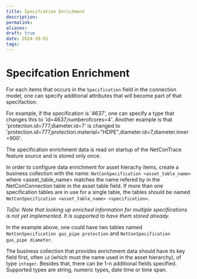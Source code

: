 ```yaml
---
title: Specifcation Enrichment
description: 
permalink: 
aliases: 
draft: true
date: 2024-10-01
tags: 
---
```

# Specifcation Enrichment

For each items that occurs in the `Specification` field in the connection model, one can specify additional attributes that will become part of that specifaction.

For example, if the specification is '4637', one can specify a type that changes this to 'id=4637,numberofcores=4'.
Another example is that 'protection.id=777,diameter.id=7' is changed to 'protection.id=777,protection.material="HDPE",diameter.id=7,diameter.inner=900'.

The specification enrichment data is read on startup of the NetConTrace feature source and is stored only once.

In order to configure data enrichment for asset hierachy items, create a business collection with the name: `NetConSpecification <asset_table_name>` where \<asset_table_name> matches the name refered by in the NetConConnection table in the asset table field. If more than one specification tables are in use for a single table, the tables should be named `NetConSpecification <asset_table_name> <specification>`.

_ToDo: Note that looking up enriched information for multiple specifications is not yet implemented. It is supported to have them stored already._

In the example above, one could have two tables named `NetConSpecification gas_pipe protection` and `NetConSpecification gas_pipe diameter`.

The business collection that provides enrichment data should have its key field first, often `id` (which must the name used in the asset hierarchy), of type `integer`.
Besides that, there can be 1-n additional fields specified. Supported types are string, numeric types, date time or time span.

